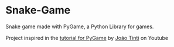 # Snake-Game
Snake game made with PyGame, a Python Library for games.

Project inspired in the [tutorial for PyGame](https://www.youtube.com/watch?v=BT2cjrxGpWo&list=PLJ8PYFcmwFOxtJS4EZTGEPxMEo4YdbxdQ) by [João Tinti](https://www.youtube.com/c/Jo%C3%A3oTinti) on Youtube
